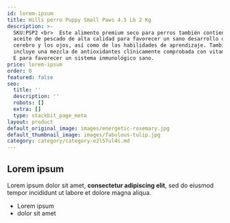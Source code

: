 ```yaml
---
id: lorem-ipsum
title: Hills perro Puppy Small Paws 4.5 Lb 2 Kg
description: >-
  SKU:PSP2 <br>  Este alimento premium seco para perros también contiene DHA de
  aceite de pescado de alta calidad para favorecer un sano desarrollo del
  cerebro y los ojos, así como de las habilidades de aprendizaje. También
  incluye una mezcla de antioxidantes clínicamente comprobada con vitaminas C y
  E para favorecer un sistema inmunológico sano. 
price: lorem-ipsum
order: 0
featured: false
seo:
  title: ''
  description: ''
  robots: []
  extra: []
  type: stackbit_page_meta
layout: product
default_original_image: images/energetic-rosemary.jpg
default_thumbnail_image: images/fabulous-tulip.jpg
category: category/category-e2l57ul4s.md
---
```

## Lorem ipsum

Lorem ipsum dolor sit amet, **consectetur adipiscing elit**, sed do eiusmod tempor incididunt ut labore et dolore magna aliqua.

- Lorem ipsum
- dolor sit amet